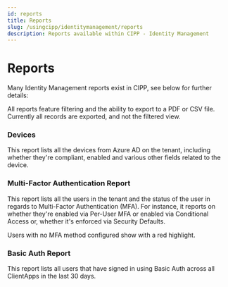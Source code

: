 ```yaml
---
id: reports
title: Reports
slug: /usingcipp/identitymanagement/reports
description: Reports available within CIPP - Identity Management
---
```


# Reports

Many Identity Management reports exist in CIPP, see below for further details:

All reports feature filtering and the ability to export to a PDF or CSV file. Currently all records are exported, and not the filtered view.

### Devices

This report lists all the devices from Azure AD on the tenant, including whether they're compliant, enabled and various other fields related to the device.

### Multi-Factor Authentication Report

This report lists all the users in the tenant and the status of the user in regards to Multi-Factor Authentication (MFA). For instance, it reports on whether they're enabled via Per-User MFA or enabled via Conditional Access or, whether it's enforced via Security Defaults.

Users with no MFA method configured show with a red highlight.

### Basic Auth Report

This report lists all users that have signed in using Basic Auth across all ClientApps in the last 30 days.

###
